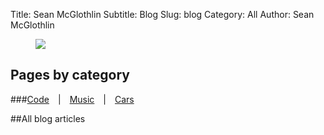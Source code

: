 Title: Sean McGlothlin
Subtitle: Blog
Slug: blog
Category: All
Author: Sean McGlothlin

<figure class="image-right">
  <img src="/images/miata.jpg"/>
</figure>

## Pages by category

###[Code](../blog/code)&emsp;|&emsp;[Music](../blog/music)&emsp;|&emsp;[Cars](../blog/cars)

##All blog articles
